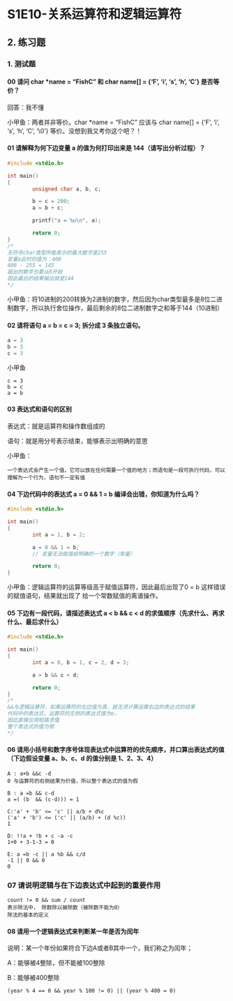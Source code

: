 # S1E10-关系运算符和逻辑运算符

## 2. 练习题

### 1. 测试题

#### 00 请问 char *name = “FishC” 和 char name[] = {‘F’, ‘i’, ‘s’, ‘h’, ‘C’} 是否等价？

回答：我不懂

小甲鱼：两者并非等价。char *name = “FishC” 应该与 char name[] = {‘F’, ‘i’, ‘s’, ‘h’, ‘C’, ‘\0’} 等价。没想到我又考你这个吧？！

#### 01  请解释为何下边变量 a 的值为何打印出来是 144（请写出分析过程）？

```c
#include <stdio.h>

int main()
{
        unsigned char a, b, c;

        b = c = 200;
        a = b + c;

        printf("a = %u\n", a);

        return 0;
}
/*
无符号char类型所能表示的最大数字是255
变量a此时的值为：400
400 - 255 = 145
超出的数字也要从0开始
因此最后的结果输出就是144
*/
```

小甲鱼：将10进制的200转换为2进制的数字，然后因为char类型最多是8位二进制数字，所以执行舍位操作，最后剩余的8位二进制数字之和等于144（10进制）

#### 02  请将语句 a = b = c = 3; 拆分成 3 条独立语句。

```c 
a = 3
b = 3
c = 3
```

小甲鱼

```
c = 3
b = c
a = b
```



#### 03 表达式和语句的区别

表达式：就是运算符和操作数组成的

语句：就是用分号表示结束，能够表示出明确的意思

小甲鱼：

```
一个表达式会产生一个值，它可以放在任何需要一个值的地方；而语句是一段可执行代码，可以理解为一个行为，语句不一定有值
```



#### 04 下边代码中的表达式 a = 0 && 1 = b 编译会出错，你知道为什么吗？

```c
#include <stdio.h>

int main()
{
        int a = 1, b = 2;

        a = 0 && 1 = b;
    	// 变量无法赋值给明确的一个数字（常量）

        return 0;
}
```

小甲鱼：逻辑运算符的运算等级高于赋值运算符，因此最后出现了0 = b 这样错误的赋值语句，结果就出现了 给一个常数赋值的离谱操作。

#### 05 下边有一段代码，请描述表达式 a < b && c < d 的求值顺序（先求什么、再求什么、最后求什么）

```c
#include <stdio.h>

int main()
{
        int a = 0, b = 1, c = 2, d = 3;

        a > b && c < d;

        return 0;
}
/*
&&与逻辑运算符，如果运算符的左边值为真，就无须计算运算右边的表达式的结果
代码中的表达式，运算符的左侧的表达式值为o，
因此直接应用短路求值
整个表达式的值为假 
*/
```

#### 06 请用小括号和数字序号体现表达式中运算符的优先顺序，并口算出表达式的值（下边假设变量 a、b、c、d 的值分别是 1、2、3、4）

```
A : a+b &&c -d 
0 与运算符的右侧结果为价值，所以整个表达式的值为假

B : a =b && c-d
a =( (b  && (c-d))) = 1

C:'a' + 'b' <= 'c' || a/b + d%c
('a' + 'b') <= ('c' || (a/b) + (d %c))
1

D: !!a + !b + c -a -c
1+0 + 3-1-3 = 0

E: a =b -c || a %b && c/d
-1 || 0 && 0
0

```

### 07 请说明逻辑与在下边表达式中起到的重要作用

```
count != 0 && sum / count
表示除法中， 除数除以被除数（被除数不能为0）
除法的基本的定义
```

#### 08 请用一个逻辑表达式来判断某一年是否为闰年

说明：某一个年份如果符合下边A或者B其中一个，我们称之为闰年；

A：能够被4整除，但不能被100整除

B：能够被400整除

```
(year % 4 == 0 && year % 100 != 0) || (year % 400 = 0)
```

